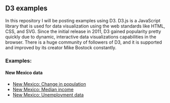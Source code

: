 ## D3 examples

In this repository I will be posting examples using D3. D3.js is a JavaScript library that is used for data visualization using the web standards like HTML, CSS, and SVG. Since the initial release in 2011, D3 gained popularity pretty quickly due to dynamic, interactive data visualizations capabilities in the browser. There is a huge community of followers of D3, and it is supported and improved by its creator Mike Bostock constantly.

### Examples:
#### New Mexico data
* [New Mexico: Change in population](http://bl.ocks.org/ditdili/0c8d1a397901cffe26553ee9dde76b7a)
* [New Mexico: Median income](http://bl.ocks.org/ditdili/09a37bedc8825c2628f5a2ebea687664)
* [New Mexico: Unemployment data](http://bl.ocks.org/ditdili/448b4210c76018b38674587d76a94f05)
